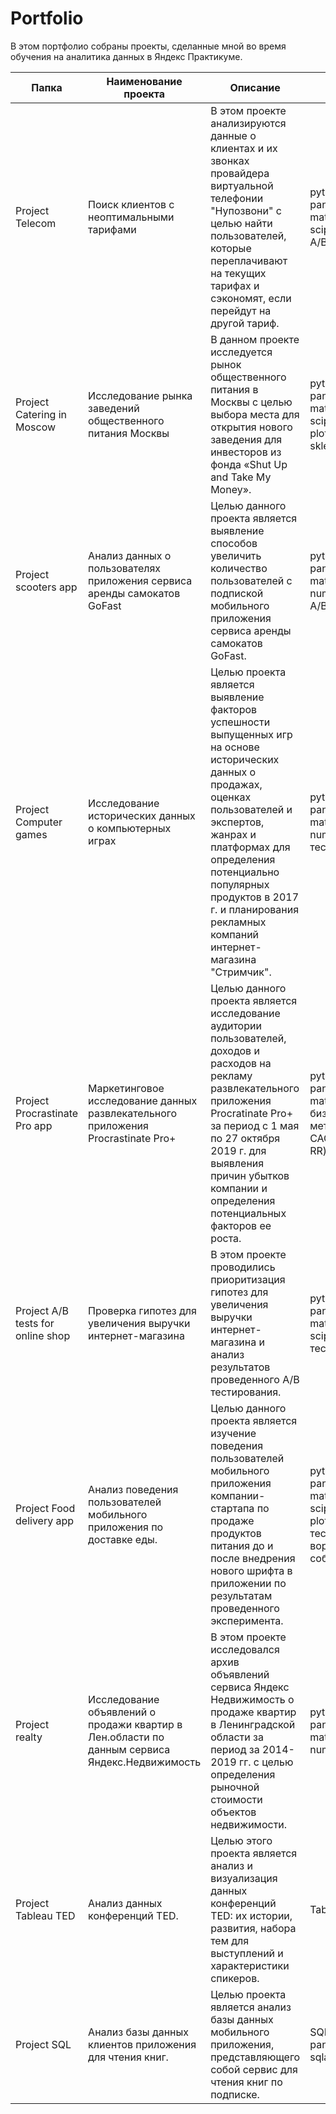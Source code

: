 # Portfolio
В этом портфолио собраны проекты, сделанные мной во время обучения на аналитика данных в Яндекс Практикуме.

| Папка    | Наименование проекта                | Описание                                                     | Стек                                                         |
| ---- | ------------------------------------------------------------ | ------------------------------------------------------------ | ------------------------------------------------------------ |
| Project Telecom | Поиск клиентов с неоптимальными тарифами | В этом проекте анализируются данные о клиентах и их звонках провайдера виртуальной телефонии "Нупозвони" с целью найти пользователей, которые переплачивают на текущих тарифах и сэкономят, если перейдут на другой тариф. | python, pandas, matplotlib, scipy, seaborn, A/B тесты |
| Project Catering in Moscow | Исследование рынка заведений общественного питания Москвы | В данном проекте исследуется рынок общественного питания в Москвы с целью выбора места для открытия нового заведения для инвесторов из фонда «Shut Up and Take My Money». | python, pandas, matplotlib, scipy, seaborn, plotly, folium, sklearn.metrics |
| Project scooters app | Анализ данных о пользователях приложения сервиса аренды самокатов GoFast | Целью данного проекта является выявление способов увеличить количество пользователей c подпиской мобильного приложения сервиса аренды самокатов GoFast. | python, pandas, matplotlib, numpy, scipy, A/B тесты |
| Project Computer games | Исследование исторических данных о компьютерных играх | Целью проекта является выявление факторов успешности выпущенных игр на основе исторических данных о продажах, оценках пользователей и экспертов, жанрах и платформах для определения потенциально популярных продуктов в 2017 г. и планирования рекламных компаний интернет-магазина "Стримчик". | python, pandas, matplotlib, numpy, A/В тесты |
| Project Procrastinate Pro app | Маркетинговое исследование данных развлекательного приложения Procrastinate Pro+ | Целью данного проекта является исследование аудитории пользователей, доходов и расходов на рекламу развлекательного приложения Procratinate Pro+ за период с 1 мая по 27 октября 2019 г. для  выявления причин убытков компании и определения потенциальных факторов ее роста. | python, pandas, matplotlib, бизнес-метрики (LTV, CAC, ROI, CR, RR) |
| Project A/B tests for online shop | Проверка гипотез для увеличения выручки интернет-магазина | В этом проекте проводились приоритизация гипотез для увеличения выручки интернет-магазина и анализ результатов проведенного А/В тестирования.  | python, pandas, matplotlib, scipy, A/B тесты |
| Project Food delivery app | Анализ поведения пользователей мобильного приложения по доставке еды. | Целью данного проекта является изучение поведения пользователей мобильного приложения компании-стартапа по продаже продуктов питания до и после внедрения нового шрифта в приложении по результатам проведенного эксперимента. | python, pandas, matplotlib, scipy, seaborn, plotly, A/A/B тесты, воронка событий, CR |
| Project realty | Исследование объявлений о продажи квартир в Лен.области по данным сервиса Яндекс.Недвижимость | В этом проекте исследовался архив объявлений сервиса Яндекс Недвижимость о продаже квартир в Ленинградской области за период за 2014-2019 гг. с целью определения рыночной стоимости объектов недвижимости. | python, pandas, matplotlib, numpy |
| Project Tableau TED | Анализ данных конференций TED. | Целью этого проекта является анализ и визуализация данных конференций TED: их истории, развития, набора тем для выступлений и характеристики спикеров. | Tableau |
| Project SQL | Анализ базы данных клиентов приложения для чтения книг. | Целью проекта является анализ базы данных мобильного приложения, представляющего собой сервис для чтения книг по подписке. | SQL, python, pandas, sqlalchemy |





